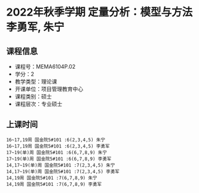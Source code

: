 # 2022年秋季学期 定量分析：模型与方法 李勇军, 朱宁






## 课程信息

- 课程号：MEMA6104P.02
- 学分：2
- 教学类型：理论课
- 开课单位：项目管理教育中心
- 课程类别：硕士
- 课程层次：专业硕士

## 上课时间

```
16~17,19周 国金院5#101 :6(2,3,4,5) 朱宁
16~17,19周 国金院5#101 :6(2,3,4,5) 李勇军
17~19(单)周 国金院5#101 :6(6,7,8,9) 朱宁
17~19(单)周 国金院5#101 :6(6,7,8,9) 李勇军
14,17~19(单)周 国金院5#101 :7(2,3,4,5) 朱宁
14,17~19(单)周 国金院5#101 :7(2,3,4,5) 李勇军
14,19周 国金院5#101 :7(6,7,8,9) 朱宁
14,19周 国金院5#101 :7(6,7,8,9) 李勇军
```

